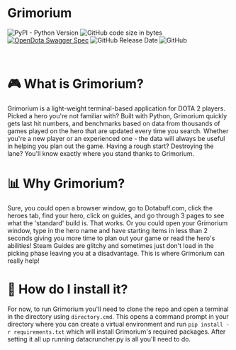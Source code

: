 # Grimorium

![PyPI - Python Version](https://img.shields.io/pypi/pyversions/pandas?label=Built%20with%20Python&style=flat-square) 
![GitHub code size in bytes](https://img.shields.io/github/languages/code-size/BrianM0330/Grimorium?style=flat-square)
[![OpenDota Swagger Spec](https://img.shields.io/badge/Powered%20by-OpenDota%20API-green)](https://docs.opendota.com/)
![GitHub Release Date](https://img.shields.io/github/release-date/BrianM0330/Grimorium?style=flat-square)
![GitHub](https://img.shields.io/github/license/BrianM0330/Grimorium?style=flat-square)

<br> 

# :video_game: What is Grimorium? 
Grimorium is a light-weight terminal-based application for DOTA 2 players. Picked a hero you're not familiar with? Built with Python, Grimorium quickly gets last hit numbers, and benchmarks based on data from thousands of games played on the hero that are updated every time you search. Whether you're a new player or an experienced one - the data will always be useful in helping you plan out the game. Having a rough start? Destroying the lane? You'll know exactly where you stand thanks to Grimorium. 

# :bar_chart: Why Grimorium?
Sure, you could open a browser window, go to Dotabuff.com, click the heroes tab, find your hero, click on guides, and go through 3 pages to see what the 'standard' build is. That works. Or you could open your Grimorium window, type in the hero name and have starting items in less than 2 seconds giving you more time to plan out your game or read the hero's abilities! Steam Guides are glitchy and sometimes just don't load in the picking phase leaving you at a disadvantage. This is where Grimorium can really help!

# :floppy_disk: How do I install it?
For now, to run Grimorium you'll need to clone the repo and open a terminal in the directory using ```directory.cmd```. This opens a command prompt in your directory where you can create a virtual environment and run ```pip install -r requirements.txt``` which will install Grimorium's required packages. After setting it all up running datacruncher.py is all you'll need to do.
